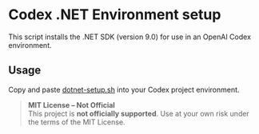# Codex .NET Environment setup

This script installs the .NET SDK (version 9.0) for use in an OpenAI Codex environment.

## Usage

Copy and paste [dotnet-setup.sh](https://github.com/MattMcL4475/codex-dotnet/blob/main/dotnet-setup.sh) into your Codex project environment.

> **MIT License – Not Official**  
> This project is **not officially supported**. Use at your own risk under the terms of the MIT License.

